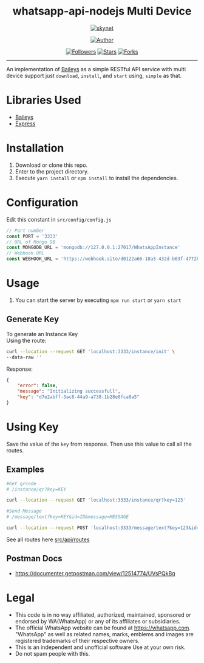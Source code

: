 <h1 align="center"> whatsapp-api-nodejs Multi Device</h1>
</p>
<p align="center">
<a href="#"><img title="skynet" src="https://img.shields.io/badge/whatsapp api nodejs Multi Device-black?style=for-the-badge"></a>
</p>
<p align="center">
<a href="https://github.com/salman0ansari"><img title="Author" src="https://img.shields.io/badge/Author-Mohd Salman Ansari-black.svg?style=for-the-badge&logo=github"></a>
</p>
<p align="center">
<a href="https://github.com/salman0ansari/whatsapp-api-nodejs"><img title="Followers" src="https://img.shields.io/github/followers/salman0ansari?color=black&style=flat-square"></a>
<a href="https://github.com/salman0ansari/whatsapp-api-nodejs"><img title="Stars" src="https://img.shields.io/github/stars/salman0ansari/whatsapp-api-nodejs?color=black&style=flat-square"></a>
<a href="https://github.com/salman0ansari/whatsapp-api-nodejs/network/members"><img title="Forks" src="https://img.shields.io/github/forks/salman0ansari/whatsapp-api-nodejs?color=black&style=flat-square"></a>

---

An implementation of [Baileys](https://github.com/adiwajshing/Baileys/) as a simple RESTful API service with multi device support just `download`, `install`, and `start` using, `simple` as that.

# Libraries Used

-   [Baileys](https://github.com/adiwajshing/Baileys/)
-   [Express](https://github.com/expressjs/express)

# Installation

1. Download or clone this repo.
2. Enter to the project directory.
3. Execute `yarn install` or `npm install` to install the dependencies.

# Configuration

Edit this constant in `src/config/config.js`

```js
// Port number
const PORT = '3333'
// URL of Mongo DB
const MONGODB_URL = 'mongodb://127.0.0.1:27017/WhatsAppInstance'
// Webhook URL
const WEBHOOK_URL = 'https://webhook.site/d0122a66-18a3-432d-b63f-4772b190dd72'
```

# Usage

1. You can start the server by executing `npm run start` or `yarn start`

## Generate Key

To generate an Instance Key  
Using the route:

```bash
curl --location --request GET 'localhost:3333/instance/init' \
--data-raw ''
```

Response:

```json
{
    "error": false,
    "message": "Initializing successfull",
    "key": "d7e2abff-3ac8-44a9-a738-1b28e0fca8a5"
}
```

# Using Key

Save the value of the `key` from response. Then use this value to call all the routes.

## Examples

```sh
#Get qrcode
# /instance/qr?key=KEY

curl --location --request GET 'localhost:3333/instance/qr?key=123'
```

```sh
#Send Message
# /message/text?key=KEY&id=ID&message=MESSAGE

curl --location --request POST 'localhost:3333/message/text?key=123&id=919999999999&message=Hello World'
```

See all routes here [src/api/routes](https://github.com/salman0ansari/whatsapp-api-nodejs/tree/main/src/api/routes)

## Postman Docs

-   https://documenter.getpostman.com/view/12514774/UVsPQkBq

# Legal

-   This code is in no way affiliated, authorized, maintained, sponsored or endorsed by WA(WhatsApp) or any of its affiliates or subsidiaries.
-   The official WhatsApp website can be found at https://whatsapp.com. "WhatsApp" as well as related names, marks, emblems and images are registered trademarks of their respective owners.
-   This is an independent and unofficial software Use at your own risk.
-   Do not spam people with this.
